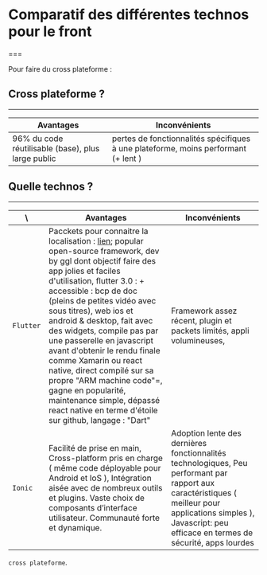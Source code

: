 # Comparatif des différentes technos pour le front
===

Pour faire du cross plateforme : 
## Cross plateforme ?
---

Avantages | Inconvénients 
 --- | --- 
96% du code réutilisable (base), plus large public | pertes de fonctionnalités spécifiques à une plateforme, moins performant (+ lent )

## Quelle technos ?
---

\ | Avantages | Inconvénients 
 --- | --- | --- 
`Flutter` | Pacckets pour connaitre la localisation : [lien](https://medium.flutterdevs.com/location-in-flutter-27ca6fa1126c); popular open-source framework, dev by ggl dont objectif faire des app jolies et faciles d'utilisation, flutter 3.0 : + accessible : bcp de doc (pleins de petites vidéo avec sous titres), web ios et android & desktop, fait avec des widgets, compile pas par une passerelle en javascript avant d'obtenir le rendu finale comme Xamarin ou react native, direct compilé sur sa propre "ARM machine code"=, gagne en popularité, maintenance simple, dépassé react native en terme d'étoile sur github, langage : "Dart" | Framework assez récent, plugin et packets limités, appli volumineuses, 
`Ionic` | Facilité de prise en main, Cross-platform pris en charge ( même code déployable pour Android et IoS ), Intégration aisée avec de nombreux outils et plugins. Vaste choix de composants d’interface utilisateur. Communauté forte et dynamique. | Adoption lente des dernières fonctionnalités technologiques, Peu performant par rapport aux caractéristiques ( meilleur pour applications simples ), Javascript: peu efficace en termes de sécurité, apps lourdes

`cross plateforme`.
